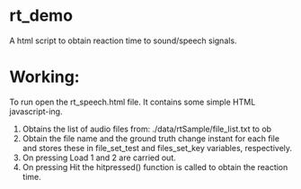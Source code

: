# rt_demo
A html script to obtain reaction time to sound/speech signals.


# Working:
To run open the rt_speech.html file.
It contains some simple HTML javascript-ing.
1. Obtains the list of audio files from: ./data/rtSample/file_list.txt to ob
2. Obtain the file name and the ground truth change instant for each file and stores these in file_set_test and files_set_key variables, respectively.
3. On pressing Load 1 and 2 are carried out.
4. On pressing Hit the hitpressed() function is called to obtain the reaction time.
